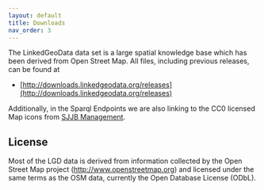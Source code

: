 ```yaml
---
layout: default
title: Downloads
nav_order: 3
---
```


The LinkedGeoData data set is a large spatial knowledge base which has been derived from Open Street Map.
All files, including previous releases, can be found at

* [http://downloads.linkedgeodata.org/releases](http://downloads.linkedgeodata.org/releases)

Additionally, in the Sparql Endpoints we are also linking to the CC0 licensed Map icons from [SJJB Management](http://www.sjjb.co.uk/mapicons/).

## License

Most of the LGD data is derived from information collected by the Open Street Map project (http://www.openstreetmap.org) and licensed under the same terms as the OSM data, currently the Open Database License (ODbL).
